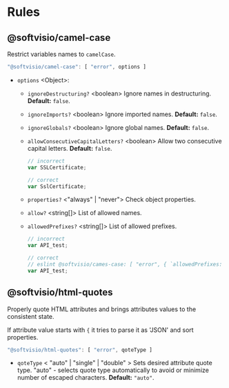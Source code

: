 # Rules

## @softvisio/camel-case

Restrict variables names to `camelCase`.

```javascript
"@softvisio/camel-case": [ "error", options ]
```

-   `options` <Object\>:

    -   `ignoreDestructuring?` <boolean\> Ignore names in destructuring. **Default:** `false`.

    -   `ignoreImports?` <boolean\> Ignore imported names. **Default:** `false`.

    -   `ignoreGlobals?` <boolean\> Ignore global names. **Default:** `false`.

    -   `allowConsecutiveCapitalLetters?` <boolean\> Allow two consecutive capital letters. **Default:** `false`.

        ```javascript
        // incorrect
        var SSLCertificate;

        // correct
        var SslCertificate;
        ```

    -   `properties?` <"always" | "never"\> Check object properties.

    -   `allow?` <string[]\> List of allowed names.

    -   `allowedPrefixes?` <string[]\> List of allowed prefixes.

        ```javascript
        // incorrect
        var API_test;

        // correct
        // eslint @softvisio/cames-case: [ "error", { `allowedPrefixes: [ "API_" ] } ]
        var API_test;
        ```

## @softvisio/html-quotes

Properly quote HTML attributes and brings attributes values to the consistent state.

If attribute value starts with `{` it tries to parse it as 'JSON' and sort properties.

```javascript
"@softvisio/html-quotes": [ "error", qoteType ]
```

-   `qoteType` < "auto" | "single" | "double" \> Sets desired attribute quote type. "auto" - selects quote type automatically to avoid or minimize number of escaped characters. **Default:** `"auto"`.
